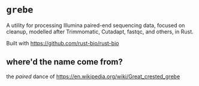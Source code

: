 # `grebe`

A utility for processing Illumina paired-end sequencing data, focused on cleanup, modelled after Trimmomatic, Cutadapt, fastqc, and others, in Rust.

Built with https://github.com/rust-bio/rust-bio

## where'd the name come from?
the _paired_ dance of https://en.wikipedia.org/wiki/Great_crested_grebe
